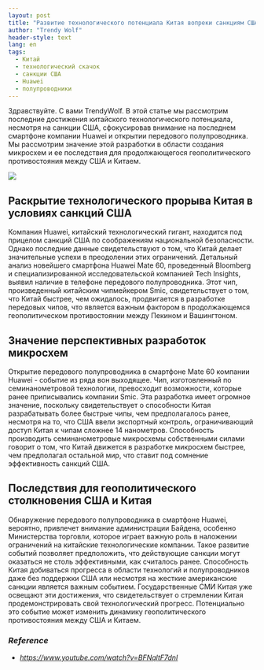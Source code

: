 ```yaml
---
layout: post
title: "Развитие технологического потенциала Китая вопреки санкциям США, новейший смартфон Huawei и передовые полупроводники"
author: "Trendy Wolf"
header-style: text
lang: en
tags:
  - Китай
  - технологический скачок
  - санкции США
  - Huawei
  - полупроводники
---
```


Здравствуйте. С вами TrendyWolf. В этой статье мы рассмотрим последние достижения китайского технологического потенциала, несмотря на санкции США, сфокусировав внимание на последнем смартфоне компании Huawei и открытии передового полупроводника. Мы рассмотрим значение этой разработки в области создания микросхем и ее последствия для продолжающегося геополитического противостояния между США и Китаем.

<img
    src="https://i.ytimg.com/vi/BFNqltF7dnI/hqdefault.jpg"
/>


## Раскрытие технологического прорыва Китая в условиях санкций США
Компания Huawei, китайский технологический гигант, находится под прицелом санкций США по соображениям национальной безопасности. Однако последние данные свидетельствуют о том, что Китай делает значительные успехи в преодолении этих ограничений. Детальный анализ новейшего смартфона Huawei Mate 60, проведенный Bloomberg и специализированной исследовательской компанией Tech Insights, выявил наличие в телефоне передового полупроводника. Этот чип, произведенный китайским чипмейкером Smic, свидетельствует о том, что Китай быстрее, чем ожидалось, продвигается в разработке передовых чипов, что является важным фактором в продолжающемся геополитическом противостоянии между Пекином и Вашингтоном.

## Значение перспективных разработок микросхем
Открытие передового полупроводника в смартфоне Mate 60 компании Huawei - событие из ряда вон выходящее. Чип, изготовленный по семинанометровой технологии, превосходит возможности, которые ранее приписывались компании Smic. Эта разработка имеет огромное значение, поскольку свидетельствует о способности Китая разрабатывать более быстрые чипы, чем предполагалось ранее, несмотря на то, что США ввели экспортный контроль, ограничивающий доступ Китая к чипам сложнее 14 нанометров. Способность производить семинанометровые микросхемы собственными силами говорит о том, что Китай движется в разработке микросхем быстрее, чем предполагал остальной мир, что ставит под сомнение эффективность санкций США.

## Последствия для геополитического столкновения США и Китая
Обнаружение передового полупроводника в смартфоне Huawei, вероятно, привлечет внимание администрации Байдена, особенно Министерства торговли, которое играет важную роль в наложении ограничений на китайские технологические компании. Такое развитие событий позволяет предположить, что действующие санкции могут оказаться не столь эффективными, как считалось ранее. Способность Китая добиваться прогресса в области технологий и полупроводников даже без поддержки США или несмотря на жесткие американские санкции является важным событием. Государственные СМИ Китая уже освещают эти достижения, что свидетельствует о стремлении Китая продемонстрировать свой технологический прогресс. Потенциально это событие может изменить динамику геополитического противостояния между США и Китаем.


### _Reference_
- _https://www.youtube.com/watch?v=BFNqltF7dnI_

